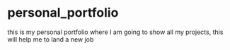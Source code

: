 # personal_portfolio
 this is my personal portfolio where I am going to show all my projects, this will help me to land a new job
